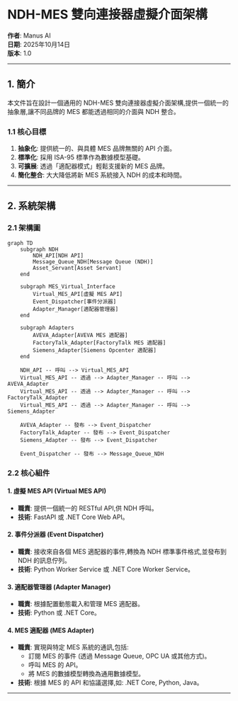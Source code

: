 

# NDH-MES 雙向連接器虛擬介面架構

**作者**: Manus AI  
**日期**: 2025年10月14日  
**版本**: 1.0

---

## 1. 簡介

本文件旨在設計一個通用的 NDH-MES 雙向連接器虛擬介面架構,提供一個統一的抽象層,讓不同品牌的 MES 都能透過相同的介面與 NDH 整合。

### 1.1 核心目標

1. **抽象化**: 提供統一的、與具體 MES 品牌無關的 API 介面。
2. **標準化**: 採用 ISA-95 標準作為數據模型基礎。
3. **可擴展**: 透過「適配器模式」輕鬆支援新的 MES 品牌。
4. **簡化整合**: 大大降低將新 MES 系統接入 NDH 的成本和時間。

---

## 2. 系統架構

### 2.1 架構圖

```mermaid
graph TD
    subgraph NDH
        NDH_API[NDH API]
        Message_Queue_NDH[Message Queue (NDH)]
        Asset_Servant[Asset Servant]
    end

    subgraph MES_Virtual_Interface
        Virtual_MES_API[虛擬 MES API]
        Event_Dispatcher[事件分派器]
        Adapter_Manager[適配器管理器]
    end

    subgraph Adapters
        AVEVA_Adapter[AVEVA MES 適配器]
        FactoryTalk_Adapter[FactoryTalk MES 適配器]
        Siemens_Adapter[Siemens Opcenter 適配器]
    end

    NDH_API -- 呼叫 --> Virtual_MES_API
    Virtual_MES_API -- 透過 --> Adapter_Manager -- 呼叫 --> AVEVA_Adapter
    Virtual_MES_API -- 透過 --> Adapter_Manager -- 呼叫 --> FactoryTalk_Adapter
    Virtual_MES_API -- 透過 --> Adapter_Manager -- 呼叫 --> Siemens_Adapter

    AVEVA_Adapter -- 發布 --> Event_Dispatcher
    FactoryTalk_Adapter -- 發布 --> Event_Dispatcher
    Siemens_Adapter -- 發布 --> Event_Dispatcher

    Event_Dispatcher -- 發布 --> Message_Queue_NDH
```

### 2.2 核心組件

#### 1. 虛擬 MES API (Virtual MES API)

- **職責**: 提供一個統一的 RESTful API,供 NDH 呼叫。
- **技術**: FastAPI 或 .NET Core Web API。

#### 2. 事件分派器 (Event Dispatcher)

- **職責**: 接收來自各個 MES 適配器的事件,轉換為 NDH 標準事件格式,並發布到 NDH 的訊息佇列。
- **技術**: Python Worker Service 或 .NET Core Worker Service。

#### 3. 適配器管理器 (Adapter Manager)

- **職責**: 根據配置動態載入和管理 MES 適配器。
- **技術**: Python 或 .NET Core。

#### 4. MES 適配器 (MES Adapter)

- **職責**: 實現與特定 MES 系統的通訊,包括:
  - 訂閱 MES 的事件 (透過 Message Queue, OPC UA 或其他方式)。
  - 呼叫 MES 的 API。
  - 將 MES 的數據模型轉換為通用數據模型。
- **技術**: 根據 MES 的 API 和協議選擇,如: .NET Core, Python, Java。

---

